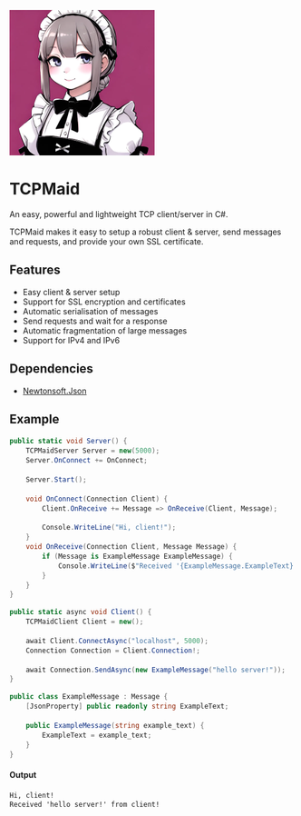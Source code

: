 ![Icon](Assets/IconMini.png)

# TCPMaid
 
An easy, powerful and lightweight TCP client/server in C#.

TCPMaid makes it easy to setup a robust client & server, send messages and requests, and provide your own SSL certificate.

## Features
- Easy client & server setup
- Support for SSL encryption and certificates
- Automatic serialisation of messages
- Send requests and wait for a response
- Automatic fragmentation of large messages
- Support for IPv4 and IPv6

## Dependencies
- [Newtonsoft.Json](https://www.newtonsoft.com/json)

## Example

```cs
public static void Server() {
    TCPMaidServer Server = new(5000);
    Server.OnConnect += OnConnect;

    Server.Start();
    
    void OnConnect(Connection Client) {
        Client.OnReceive += Message => OnReceive(Client, Message);
        
        Console.WriteLine("Hi, client!");
    }
    void OnReceive(Connection Client, Message Message) {
        if (Message is ExampleMessage ExampleMessage) {
            Console.WriteLine($"Received '{ExampleMessage.ExampleText}' from client!");
        }
    }
}
```
```cs
public static async void Client() {
    TCPMaidClient Client = new();

    await Client.ConnectAsync("localhost", 5000);
    Connection Connection = Client.Connection!;

    await Connection.SendAsync(new ExampleMessage("hello server!"));
}
```
```cs
public class ExampleMessage : Message {
    [JsonProperty] public readonly string ExampleText;
    
    public ExampleMessage(string example_text) {
        ExampleText = example_text;
    }
}
```
#### Output
```
Hi, client!
Received 'hello server!' from client!
```
